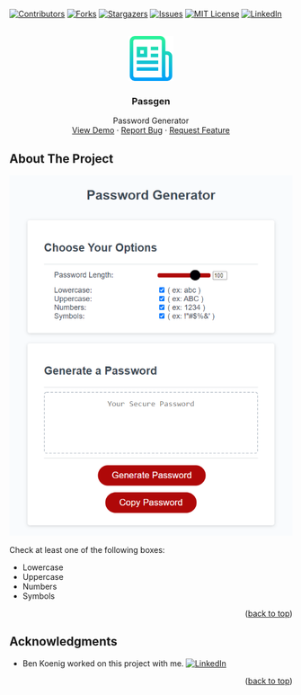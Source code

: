 <div id="top"></div>
<!--
*** Thanks for checking out the Best-README-Template. If you have a suggestion
*** that would make this better, please fork the repo and create a pull request
*** or simply open an issue with the tag "enhancement".
*** Don't forget to give the project a star!
*** Thanks again! Now go create something AMAZING! :D
-->



<!-- PROJECT SHIELDS -->
<!--
*** I'm using markdown "reference style" links for readability.
*** Reference links are enclosed in brackets [ ] instead of parentheses ( ).
*** See the bottom of this document for the declaration of the reference variables
*** for contributors-url, forks-url, etc. This is an optional, concise syntax you may use.
*** https://www.markdownguide.org/basic-syntax/#reference-style-links
-->
[![Contributors][contributors-shield]][contributors-url]
[![Forks][forks-shield]][forks-url]
[![Stargazers][stars-shield]][stars-url]
[![Issues][issues-shield]][issues-url]
[![MIT License][license-shield]][license-url]
[![LinkedIn][linkedin-shield]][linkedin-url]



<!-- PROJECT LOGO -->
<br />
<div align="center">
  <a href="https://atmention.github.io/passgen.js/">
    <img src="Assets/images/logo.png" alt="Logo" width="80" height="80">
  </a>

<h3 align="center">Passgen</h3>

  <p align="center">
    Password Generator
    <br />
    <a href="https://atmention.github.io/passgen.js/">View Demo</a>
    ·
    <a href="https://atmention.github.io/passgen.js/issues">Report Bug</a>
    ·
    <a href="https://atmention.github.io/passgen.js/issues">Request Feature</a>
  </p>
</div>



<!-- ABOUT THE PROJECT -->
## About The Project

[![Product Name Screen Shot][product-screenshot]](https://atmention.github.io/passgen.js/)

Check at least one of the following boxes:
* Lowercase
* Uppercase
* Numbers
* Symbols

<p align="right">(<a href="#top">back to top</a>)</p>

<!-- ACKNOWLEDGMENTS -->
## Acknowledgments

* Ben Koenig worked on this project with me. [![LinkedIn][linkedin-shield]][linkedin-url-ben]

<p align="right">(<a href="#top">back to top</a>)</p>



<!-- MARKDOWN LINKS & IMAGES -->
<!-- https://www.markdownguide.org/basic-syntax/#reference-style-links -->
[contributors-shield]: https://img.shields.io/github/contributors/atmention/passgen.js.svg?style=for-the-badge
[contributors-url]: https://github.com/atmention/passgen.js/graphs/contributors
[forks-shield]: https://img.shields.io/github/forks/atmention/passgen.js.svg?style=for-the-badge
[forks-url]: https://github.com/atmention/passgen.js/network/members
[stars-shield]: https://img.shields.io/github/stars/atmention/passgen.js.svg?style=for-the-badge
[stars-url]: https://github.com/atmention/passgen.js/stargazers
[issues-shield]: https://img.shields.io/github/issues/atmention/passgen.js.svg?style=for-the-badge
[issues-url]: https://github.com/atmention/passgen.js/issues
[license-shield]: https://img.shields.io/github/license/atmention/passgen.js.svg?style=for-the-badge
[license-url]: https://github.com/atmention/passgen.js/blob/master/LICENSE.txt
[linkedin-shield]: https://img.shields.io/badge/-LinkedIn-black.svg?style=for-the-badge&logo=linkedin&colorB=555
[linkedin-url]: https://www.linkedin.com/in/tim-carrier-9a2a9a22/
[linkedin-url-ben]: https://www.linkedin.com/in/bk09/
[product-screenshot]: Assets/images/screenshot.png

